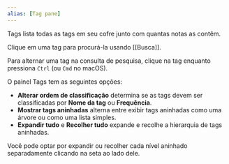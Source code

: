 ```yaml
---
alias: [Tag pane]
---
```


Tags lista todas as tags em seu cofre junto com quantas notas as contêm.

Clique em uma tag para procurá-la usando [[Busca]].

Para alternar uma tag na consulta de pesquisa, clique na tag enquanto pressiona `Ctrl` (ou `Cmd` no macOS).

O painel Tags tem as seguintes opções:

- **Alterar ordem de classificação** determina se as tags devem ser classificadas por **Nome da tag** ou **Frequência**.
- **Mostrar tags aninhadas** alterna entre exibir tags aninhadas como uma árvore ou como uma lista simples.
- **Expandir tudo** e **Recolher tudo** expande e recolhe a hierarquia de tags aninhadas.

Você pode optar por expandir ou recolher cada nível aninhado separadamente clicando na seta ao lado dele.